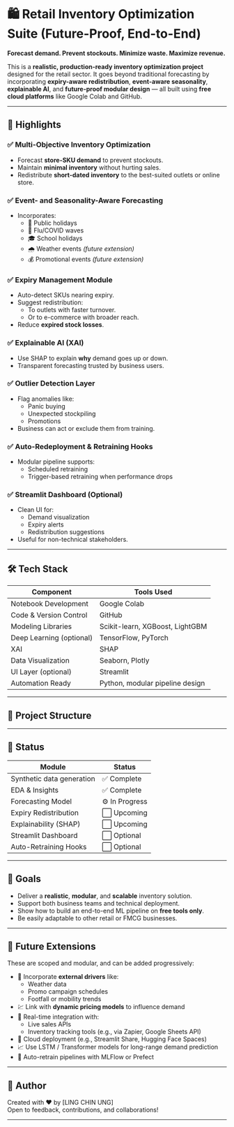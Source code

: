# 🛍️ Retail Inventory Optimization Suite (Future-Proof, End-to-End)

**Forecast demand. Prevent stockouts. Minimize waste. Maximize revenue.**

This is a **realistic, production-ready inventory optimization project** designed for the retail sector. It goes beyond traditional forecasting by incorporating **expiry-aware redistribution**, **event-aware seasonality**, **explainable AI**, and **future-proof modular design** — all built using **free cloud platforms** like Google Colab and GitHub.

---

## 🚀 Highlights

### ✅ Multi-Objective Inventory Optimization
- Forecast **store-SKU demand** to prevent stockouts.
- Maintain **minimal inventory** without hurting sales.
- Redistribute **short-dated inventory** to the best-suited outlets or online store.

### ✅ Event- and Seasonality-Aware Forecasting
- Incorporates:
  - 🎄 Public holidays
  - 🦠 Flu/COVID waves
  - 🎓 School holidays
  - 🌧️ Weather events *(future extension)*
  - 💰 Promotional events *(future extension)*

### ✅ Expiry Management Module
- Auto-detect SKUs nearing expiry.
- Suggest redistribution:
  - To outlets with faster turnover.
  - Or to e-commerce with broader reach.
- Reduce **expired stock losses**.

### ✅ Explainable AI (XAI)
- Use SHAP to explain **why** demand goes up or down.
- Transparent forecasting trusted by business users.

### ✅ Outlier Detection Layer
- Flag anomalies like:
  - Panic buying
  - Unexpected stockpiling
  - Promotions
- Business can act or exclude them from training.

### ✅ Auto-Redeployment & Retraining Hooks
- Modular pipeline supports:
  - Scheduled retraining
  - Trigger-based retraining when performance drops

### ✅ Streamlit Dashboard (Optional)
- Clean UI for:
  - Demand visualization
  - Expiry alerts
  - Redistribution suggestions
- Useful for non-technical stakeholders.

---

## 🛠️ Tech Stack

| Component              | Tools Used                      |
|------------------------|----------------------------------|
| Notebook Development   | Google Colab                    |
| Code & Version Control | GitHub                          |
| Modeling Libraries     | Scikit-learn, XGBoost, LightGBM |
| Deep Learning (optional) | TensorFlow, PyTorch          |
| XAI                    | SHAP                            |
| Data Visualization     | Seaborn, Plotly                 |
| UI Layer (optional)    | Streamlit                       |
| Automation Ready       | Python, modular pipeline design |

---

## 📁 Project Structure


---

## 🧪 Status

| Module                     | Status       |
|---------------------------|--------------|
| Synthetic data generation | ✅ Complete   |
| EDA & Insights            | ✅ Complete   |
| Forecasting Model         | ⚙️ In Progress |
| Expiry Redistribution     | ⬜ Upcoming   |
| Explainability (SHAP)     | ⬜ Upcoming   |
| Streamlit Dashboard       | ⬜ Optional   |
| Auto-Retraining Hooks     | ⬜ Optional   |

---

## 📌 Goals

- Deliver a **realistic**, **modular**, and **scalable** inventory solution.
- Support both business teams and technical deployment.
- Show how to build an end-to-end ML pipeline on **free tools only**.
- Be easily adaptable to other retail or FMCG businesses.

---

## 🌱 Future Extensions

These are scoped and modular, and can be added progressively:
- 🧠 Incorporate **external drivers** like:
  - Weather data
  - Promo campaign schedules
  - Footfall or mobility trends
- 💹 Link with **dynamic pricing models** to influence demand
- 🛒 Real-time integration with:
  - Live sales APIs
  - Inventory tracking tools (e.g., via Zapier, Google Sheets API)
- 📡 Cloud deployment (e.g., Streamlit Share, Hugging Face Spaces)
- 📈 Use LSTM / Transformer models for long-range demand prediction
- 🔄 Auto-retrain pipelines with MLFlow or Prefect

---

## 👤 Author

Created with ❤️ by [LING CHIN UNG]  
Open to feedback, contributions, and collaborations!

---

